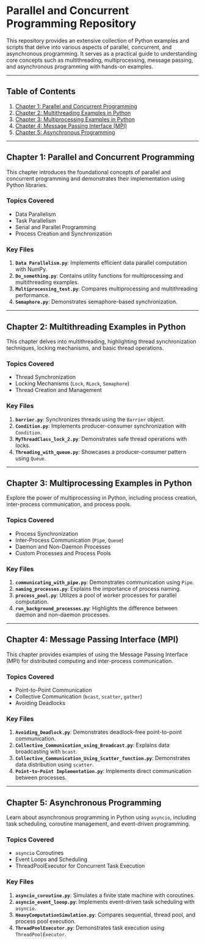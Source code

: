 # **Parallel and Concurrent Programming Repository**  

This repository provides an extensive collection of Python examples and scripts that delve into various aspects of parallel, concurrent, and asynchronous programming. It serves as a practical guide to understanding core concepts such as multithreading, multiprocessing, message passing, and asynchronous programming with hands-on examples.  

---

## **Table of Contents**  
1. [Chapter 1: Parallel and Concurrent Programming](#chapter-1-parallel-and-concurrent-programming)  
2. [Chapter 2: Multithreading Examples in Python](#chapter-2-multithreading-examples-in-python)  
3. [Chapter 3: Multiprocessing Examples in Python](#chapter-3-multiprocessing-examples-in-python)  
4. [Chapter 4: Message Passing Interface (MPI)](#chapter-4-message-passing-interface-mpi)  
5. [Chapter 5: Asynchronous Programming](#chapter-5-asynchronous-programming)  

---

## **Chapter 1: Parallel and Concurrent Programming**  
This chapter introduces the foundational concepts of parallel and concurrent programming and demonstrates their implementation using Python libraries.  

### **Topics Covered**  
- Data Parallelism  
- Task Parallelism  
- Serial and Parallel Programming  
- Process Creation and Synchronization  

### **Key Files**  
1. **`Data Parallelism.py`**: Implements efficient data parallel computation with NumPy.  
2. **`Do_something.py`**: Contains utility functions for multiprocessing and multithreading examples.  
3. **`Multiprocessing_test.py`**: Compares multiprocessing and multithreading performance.  
4. **`Semaphore.py`**: Demonstrates semaphore-based synchronization.  

---

## **Chapter 2: Multithreading Examples in Python**  
This chapter delves into multithreading, highlighting thread synchronization techniques, locking mechanisms, and basic thread operations.  

### **Topics Covered**  
- Thread Synchronization  
- Locking Mechanisms (`Lock`, `RLock`, `Semaphore`)  
- Thread Creation and Management  

### **Key Files**  
1. **`barrier.py`**: Synchronizes threads using the `Barrier` object.  
2. **`Condition.py`**: Implements producer-consumer synchronization with `Condition`.  
3. **`MyThreadClass_lock_2.py`**: Demonstrates safe thread operations with locks.  
4. **`Threading_with_queue.py`**: Showcases a producer-consumer pattern using `Queue`.  

---

## **Chapter 3: Multiprocessing Examples in Python**  
Explore the power of multiprocessing in Python, including process creation, inter-process communication, and process pools.  

### **Topics Covered**  
- Process Synchronization  
- Inter-Process Communication (`Pipe`, `Queue`)  
- Daemon and Non-Daemon Processes  
- Custom Processes and Process Pools  

### **Key Files**  
1. **`communicating_with_pipe.py`**: Demonstrates communication using `Pipe`.  
2. **`naming_processes.py`**: Explains the importance of process naming.  
3. **`process_pool.py`**: Utilizes a pool of worker processes for parallel computation.  
4. **`run_background_processes.py`**: Highlights the difference between daemon and non-daemon processes.  

---

## **Chapter 4: Message Passing Interface (MPI)**  
This chapter provides examples of using the Message Passing Interface (MPI) for distributed computing and inter-process communication.  

### **Topics Covered**  
- Point-to-Point Communication  
- Collective Communication (`bcast`, `scatter`, `gather`)  
- Avoiding Deadlocks  

### **Key Files**  
1. **`Avoiding_Deadlock.py`**: Demonstrates deadlock-free point-to-point communication.  
2. **`Collective_Communication_using_Broadcast.py`**: Explains data broadcasting with `bcast`.  
3. **`Collective_Communication_Using_Scatter_function.py`**: Demonstrates data distribution using `scatter`.  
4. **`Point-to-Point Implementation.py`**: Implements direct communication between processes.  

---

## **Chapter 5: Asynchronous Programming**  
Learn about asynchronous programming in Python using `asyncio`, including task scheduling, coroutine management, and event-driven programming.  

### **Topics Covered**  
- `asyncio` Coroutines  
- Event Loops and Scheduling  
- ThreadPoolExecutor for Concurrent Task Execution  

### **Key Files**  
1. **`asyncio_coroutine.py`**: Simulates a finite state machine with coroutines.  
2. **`asyncio_event_looop.py`**: Implements event-driven task scheduling with `asyncio`.  
3. **`HeavyComputationSimulation.py`**: Compares sequential, thread pool, and process pool execution.  
4. **`ThreadPoolExecutor.py`**: Demonstrates task execution using `ThreadPoolExecutor`.  
